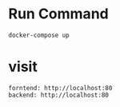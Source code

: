 # Run Command

```
docker-compose up
```

# visit

```
forntend: http://localhost:80
backend: http://localhost:80
```